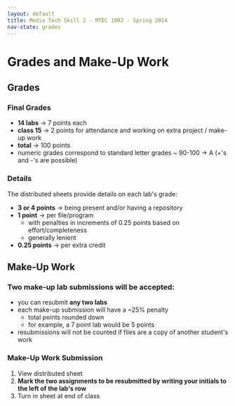 ```yaml
---
layout: default
title: Media Tech Skill 2 - MTEC 1002 - Spring 2014
nav-state: grades
---
```


# Grades and Make-Up Work

## Grades

### Final Grades

* __14 labs__ &rarr; 7 points each
* __class 15__ &rarr; 2 points for attendance and working on extra project / make-up work
* __total__ &rarr; 100 points
* numeric grades correspond to standard letter grades ~ 90-100 &rarr; A (+'s and -'s are possible)

### Details

The distributed sheets provide details on each lab's grade:

* __3 or 4 points__ &rarr; being present and/or having a repository
* __1 point__ &rarr; per file/program
	* with penalties in increments of 0.25 points based on effort/completeness
	* generally lenient
* __0.25 points__ &rarr; per extra credit


## Make-Up Work

### Two make-up lab submissions will be accepted:

* you can resubmit __any two labs__
* each make-up submission will have a ~25% penalty
	* total points rounded down
	* for example, a 7 point lab would be 5 points
* resubmissions will not be counted if files are a copy of another student's work

### Make-Up Work Submission

1. View distributed sheet
2. __Mark the two assignments to be resubmitted by writing your initials to the left of the lab's row__
3. Turn in sheet at end of class



